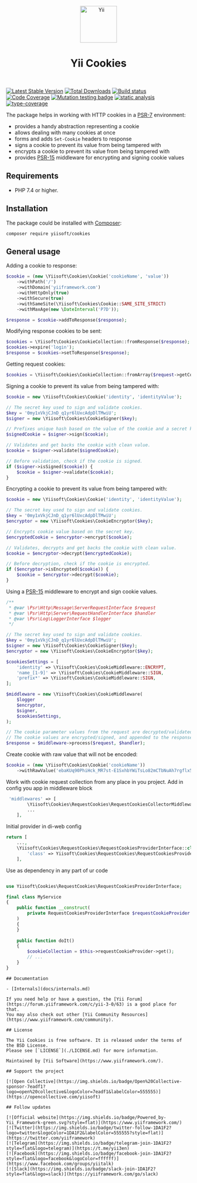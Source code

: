 <p align="center">
    <a href="https://github.com/yiisoft" target="_blank">
        <img src="https://yiisoft.github.io/docs/images/yii_logo.svg" height="100px" alt="Yii">
    </a>
    <h1 align="center">Yii Cookies</h1>
    <br>
</p>

[![Latest Stable Version](https://poser.pugx.org/yiisoft/cookies/v)](https://packagist.org/packages/yiisoft/cookies)
[![Total Downloads](https://poser.pugx.org/yiisoft/cookies/downloads)](https://packagist.org/packages/yiisoft/cookies)
[![Build status](https://github.com/yiisoft/cookies/actions/workflows/build.yml/badge.svg)](https://github.com/yiisoft/cookies/actions/workflows/build.yml)
[![Code Coverage](https://codecov.io/gh/yiisoft/cookies/graph/badge.svg?token=6FONX93IM5)](https://codecov.io/gh/yiisoft/cookies)
[![Mutation testing badge](https://img.shields.io/endpoint?style=flat&url=https%3A%2F%2Fbadge-api.stryker-mutator.io%2Fgithub.com%2Fyiisoft%2Fcookies%2Fmaster)](https://dashboard.stryker-mutator.io/reports/github.com/yiisoft/cookies/master)
[![static analysis](https://github.com/yiisoft/cookies/workflows/static%20analysis/badge.svg)](https://github.com/yiisoft/cookies/actions?query=workflow%3A%22static+analysis%22)
[![type-coverage](https://shepherd.dev/github/yiisoft/cookies/coverage.svg)](https://shepherd.dev/github/yiisoft/cookies)

The package helps in working with HTTP cookies in a [PSR-7](https://www.php-fig.org/psr/psr-7/) environment:

- provides a handy abstraction representing a cookie
- allows dealing with many cookies at once
- forms and adds `Set-Cookie` headers to response
- signs a cookie to prevent its value from being tampered with
- encrypts a cookie to prevent its value from being tampered with
- provides [PSR-15](https://www.php-fig.org/psr/psr-15/) middleware for encrypting and signing cookie values

## Requirements

- PHP 7.4 or higher.

## Installation

The package could be installed with [Composer](https://getcomposer.org):

```shell
composer require yiisoft/cookies
```

## General usage

Adding a cookie to response:

```php
$cookie = (new \Yiisoft\Cookies\Cookie('cookieName', 'value'))
    ->withPath('/')
    ->withDomain('yiiframework.com')
    ->withHttpOnly(true)
    ->withSecure(true)
    ->withSameSite(\Yiisoft\Cookies\Cookie::SAME_SITE_STRICT)
    ->withMaxAge(new \DateInterval('P7D'));

$response = $cookie->addToResponse($response);
```

Modifying response cookies to be sent:

```php
$cookies = \Yiisoft\Cookies\CookieCollection::fromResponse($response);
$cookies->expire('login');
$response = $cookies->setToResponse($response);
```

Getting request cookies:

```php
$cookies = \Yiisoft\Cookies\CookieCollection::fromArray($request->getCookieParams());
```

Signing a cookie to prevent its value from being tampered with:

```php
$cookie = new \Yiisoft\Cookies\Cookie('identity', 'identityValue');

// The secret key used to sign and validate cookies.
$key = '0my1xVkjCJnD_q1yr6lUxcAdpDlTMwiU';
$signer = new \Yiisoft\Cookies\CookieSigner($key);

// Prefixes unique hash based on the value of the cookie and a secret key.
$signedCookie = $signer->sign($cookie);

// Validates and get backs the cookie with clean value.
$cookie = $signer->validate($signedCookie);

// Before validation, check if the cookie is signed.
if ($signer->isSigned($cookie)) {
    $cookie = $signer->validate($cookie);
}
```

Encrypting a cookie to prevent its value from being tampered with:

```php
$cookie = new \Yiisoft\Cookies\Cookie('identity', 'identityValue');

// The secret key used to sign and validate cookies.
$key = '0my1xVkjCJnD_q1yr6lUxcAdpDlTMwiU';
$encryptor = new \Yiisoft\Cookies\CookieEncryptor($key);

// Encrypts cookie value based on the secret key.
$encryptedCookie = $encryptor->encrypt($cookie);

// Validates, decrypts and get backs the cookie with clean value.
$cookie = $encryptor->decrypt($encryptedCookie);

// Before decryption, check if the cookie is encrypted.
if ($encryptor->isEncrypted($cookie)) {
    $cookie = $encryptor->decrypt($cookie);
}
```

Using a [PSR-15](https://www.php-fig.org/psr/psr-15/) middleware to encrypt and sign cookie values.

```php
/**
 * @var \Psr\Http\Message\ServerRequestInterface $request
 * @var \Psr\Http\Server\RequestHandlerInterface $handler
 * @var \Psr\Log\LoggerInterface $logger
 */

// The secret key used to sign and validate cookies.
$key = '0my1xVkjCJnD_q1yr6lUxcAdpDlTMwiU';
$signer = new \Yiisoft\Cookies\CookieSigner($key);
$encryptor = new \Yiisoft\Cookies\CookieEncryptor($key);

$cookiesSettings = [
    'identity' => \Yiisoft\Cookies\CookieMiddleware::ENCRYPT,
    'name_[1-9]' => \Yiisoft\Cookies\CookieMiddleware::SIGN,
    'prefix*' => \Yiisoft\Cookies\CookieMiddleware::SIGN,
];

$middleware = new \Yiisoft\Cookies\CookieMiddleware(
    $logger
    $encryptor,
    $signer,
    $cookiesSettings,
);

// The cookie parameter values from the request are decrypted/validated.
// The cookie values are encrypted/signed, and appended to the response.
$response = $middleware->process($request, $handler);
```

Create cookie with raw value that will not be encoded:

```php
$cookie = (new \Yiisoft\Cookies\Cookie('cookieName'))
    ->withRawValue('ebaKUq90PhiHck_MR7st-E1SxhbYWiTsLo82mCTbNuAh7rgflx5LVsYfJJseyQCrODuVcJkTSYhm1WKte-l5lQ==')
```

Work with cookie request collection from any place in you project. Add in config you app in middleware block
```php
 'middlewares' => [
        \Yiisoft\Cookies\RequestCookies\RequestCookiesCollectorMiddleware::class,
        ...
    ],
```

Initial provider in di-web config
```php
return [
    ...,
    \Yiisoft\Cookies\RequestCookies\RequestCookiesProviderInterface::class => [
        'class' => Yiisoft\Cookies\RequestCookies\RequestCookiesProvider::class,
    ],

```

Use as dependency in any part of ur code

```php

use Yiisoft\Cookies\RequestCookies\RequestCookiesProviderInterface;

final class MyService
{
    public function __construct(
        private RequestCookiesProviderInterface $requestCookieProvider
    )
    {    
    }
    
    public function doIt()
    {
        $cookieCollection = $this->requestCookieProvider->get();
        // ...
    }
}
```
```
## Documentation

- [Internals](docs/internals.md)

If you need help or have a question, the [Yii Forum](https://forum.yiiframework.com/c/yii-3-0/63) is a good place for that.
You may also check out other [Yii Community Resources](https://www.yiiframework.com/community).

## License

The Yii Cookies is free software. It is released under the terms of the BSD License.
Please see [`LICENSE`](./LICENSE.md) for more information.

Maintained by [Yii Software](https://www.yiiframework.com/).

## Support the project

[![Open Collective](https://img.shields.io/badge/Open%20Collective-sponsor-7eadf1?logo=open%20collective&logoColor=7eadf1&labelColor=555555)](https://opencollective.com/yiisoft)

## Follow updates

[![Official website](https://img.shields.io/badge/Powered_by-Yii_Framework-green.svg?style=flat)](https://www.yiiframework.com/)
[![Twitter](https://img.shields.io/badge/twitter-follow-1DA1F2?logo=twitter&logoColor=1DA1F2&labelColor=555555?style=flat)](https://twitter.com/yiiframework)
[![Telegram](https://img.shields.io/badge/telegram-join-1DA1F2?style=flat&logo=telegram)](https://t.me/yii3en)
[![Facebook](https://img.shields.io/badge/facebook-join-1DA1F2?style=flat&logo=facebook&logoColor=ffffff)](https://www.facebook.com/groups/yiitalk)
[![Slack](https://img.shields.io/badge/slack-join-1DA1F2?style=flat&logo=slack)](https://yiiframework.com/go/slack)
